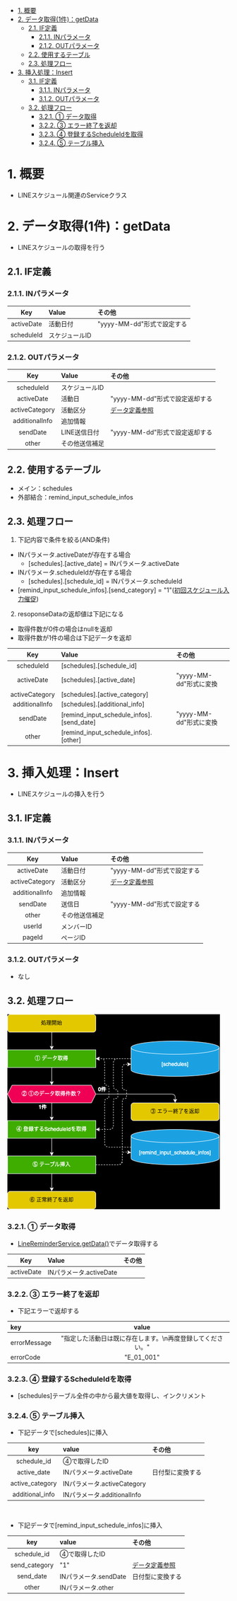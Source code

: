 - [1. 概要](#1-概要)
- [2. データ取得(1件)：getData](#2-データ取得1件getdata)
  - [2.1. IF定義](#21-if定義)
    - [2.1.1. INパラメータ](#211-inパラメータ)
    - [2.1.2. OUTパラメータ](#212-outパラメータ)
  - [2.2. 使用するテーブル](#22-使用するテーブル)
  - [2.3. 処理フロー](#23-処理フロー)
- [3. 挿入処理：Insert](#3-挿入処理insert)
  - [3.1. IF定義](#31-if定義)
    - [3.1.1. INパラメータ](#311-inパラメータ)
    - [3.1.2. OUTパラメータ](#312-outパラメータ)
  - [3.2. 処理フロー](#32-処理フロー)
    - [3.2.1. ① データ取得](#321--データ取得)
    - [3.2.2. ③ エラー終了を返却](#322--エラー終了を返却)
    - [3.2.3. ④ 登録するScheduleIdを取得](#323--登録するscheduleidを取得)
    - [3.2.4. ⑤ テーブル挿入](#324--テーブル挿入)


# 1. 概要
- LINEスケジュール関連のServiceクラス

# 2. データ取得(1件)：getData
- LINEスケジュールの取得を行う

## 2.1. IF定義
### 2.1.1. INパラメータ

| Key | Value | その他 |
| :--: | :-- | :-- |
| activeDate | 活動日付 | "yyyy-MM-dd"形式で設定する |
| scheduleId | スケジュールID |  |

### 2.1.2. OUTパラメータ
| Key | Value | その他 |
| :--: | :-- | :-- |
| scheduleId | スケジュールID |
| activeDate | 活動日 | "yyyy-MM-dd"形式で設定返却する |
| activeCategory | 活動区分 | [データ定義参照](../../03_テーブル/readme.md#221-活動区分active_category) |
| additionalInfo | 追加情報 |  |
| sendDate | LINE送信日付 | "yyyy-MM-dd"形式で設定返却する |
| other | その他送信補足 |  |

## 2.2. 使用するテーブル
- メイン：schedules
- 外部結合：remind_input_schedule_infos

## 2.3. 処理フロー
1. 下記内容で条件を絞る(AND条件)
  - INパラメータ.activeDateが存在する場合
    - [schedules].[active_date] = INパラメータ.activeDate
  - INパラメータ.scheduleIdが存在する場合
    - [schedules].[schedule_id] = INパラメータ.scheduleId
  - [remind_input_schedule_infos].[send_category] = "1"([初回スケジュール入力催促](../../03_テーブル/readme.md#231-送信区分send_category))
2. resoponseDataの返却値は下記になる
  - 取得件数が0件の場合はnullを返却
  - 取得件数が1件の場合は下記データを返却

| Key | Value | その他 |
| :--: | :-- | :-- |
| scheduleId | [schedules].[schedule_id] |  |
| activeDate | [schedules].[active_date] | "yyyy-MM-dd"形式に変換 |
| activeCategory | [schedules].[active_category] |  |
| additionalInfo | [schedules].[additional_info] |  |
| sendDate | [remind_input_schedule_infos].[send_date] | "yyyy-MM-dd"形式に変換 |
| other | [remind_input_schedule_infos].[other] |  |

# 3. 挿入処理：Insert
- LINEスケジュールの挿入を行う

## 3.1. IF定義
### 3.1.1. INパラメータ

| Key | Value | その他 |
| :--: | :-- | :-- |
| activeDate | 活動日付 | "yyyy-MM-dd"形式で設定する |
| activeCategory | 活動区分 | [データ定義参照](../../03_テーブル/readme.md#221-活動区分active_category) |
| additionalInfo | 追加情報 |  |
| sendDate | 送信日 | "yyyy-MM-dd"形式で設定する |
| other | その他送信補足 |  |
| userId | メンバーID | |
| pageId | ページID |  |

### 3.1.2. OUTパラメータ
- なし

## 3.2. 処理フロー
![](./insert.drawio.png)

### 3.2.1. ① データ取得
- [LineReminderService.getData()](#2-データ取得1件getdata)でデータ取得する

| Key | Value | その他 |
| :--: | :-- | :-- |
| activeDate | INパラメータ.activeDate |  |

### 3.2.2. ③ エラー終了を返却
- 下記エラーで返却する

| key | value |
| :-- | :--: |
| errorMessage | "指定した活動日は既に存在します。\n再度登録してください。" |
| errorCode | "E_01_001" |

### 3.2.3. ④ 登録するScheduleIdを取得
- [schedules]テーブル全件の中から最大値を取得し、インクリメント

### 3.2.4. ⑤ テーブル挿入
- 下記データで[schedules]に挿入

| key | value | その他 |
| :--: | :-- | :-- |
| schedule_id | ④で取得したID | |
| active_date | INパラメータ.activeDate | 日付型に変換する | |
| active_category | INパラメータ.activeCategory | |
| additional_info | INパラメータ.additionalInfo | |
<br>

- 下記データで[remind_input_schedule_infos]に挿入

| key | value | その他 |
| :--: | :-- | :-- |
| schedule_id | ④で取得したID |
| send_category | "1" | [データ定義参照](../../03_テーブル/readme.md#231-送信区分send_category) |
| send_date | INパラメータ.sendDate | 日付型に変換する |
| other | INパラメータ.other |